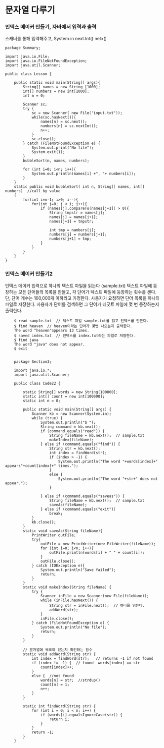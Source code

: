 <h1>문자열 다루기</h1>

<h3>인덱스 메이커 만들기, 자바에서 입력과 출력</h3>
스캐너를 통해 입력해주고, System.in
next.Int()
netx()

    package Summary;

    import java.io.File;
    import java.io.FileNotFoundException;
    import java.util.Scanner;

    public class Lesson {

        public static void main(String[] args){
            String[] names = new String [1000];
            int[] numbers = new int[1000];
            int n = 0;

            Scanner sc;
            try {
                sc = new Scanner( new File("input.txt"));
                while(sc.hasNext()){
                    names[n] = sc.next();
                    numbers[n] = sc.nextInt();
                    n++;
                }
                sc.close();
            } catch (FileNotFoundException e) {
                System.out.print("No file");
                System.exit(1);
            }
            bubbleSort(n, names, numbers);

            for (int i=0; i<n; i++){
                System.out.println(names[i] +", "+ numbers[i]);
            }
        }
        static public void bubbleSort( int n, String[] names, int[] numbers)  //call by value
        {
            for(int i=n-1; i>0; i--){
                for(int j=0; j < i; j++){
                    if (names[j].compareTo(names[j+1]) > 0){
                        String tmpstr = names[j];
                        names[j] = names[j+1];
                        names[j+1] = tmpstr;

                        int tmp = numbers[j];
                        numbers[j] = numbers[j+1];
                        numbers[j+1] = tmp;
                    }
                }
            }
        }
    }


<h3>인덱스 메이커 만들기2</h3>
인덱스 메이커
입력으로 하나의 텍스트 파일을 읽는다 (sample.txt)
텍스트 파일에 등장하는 모든 단어들의 목록을 만들고, 각 단어가 텍스트 파일에 등장하는 횟수를 센다. 단, 단어 개수는 100,000개 이하라고 가정한다.
사용자가 요청하면 단어 목록을 하나의 파일로 저장한다.
사용자가 단어를 검색하면 그 단어가 테긋트 파일에 몇 번 등장하는지 출력한다.

        $ read sample.txt  // 텍스트 파일 sample.txt를 읽고 인덱스를 만든다.
        $ find heaven  // heaven이라는 단어가 몇번 나오는지 출력한다.
        The word "heaven"appears 13 times.
        $ saved index.txt  // 인덱스를 index.txt라는 파일로 저장한다.
        $ find java
        The word "java" does not appear.
        $ exit
        
        
        package Section3;

        import java.io.*;
        import java.util.Scanner;

        public class Code22 {

            static String[] words = new String[100000];
            static int[] count = new int[100000];
            static int n = 0;

            public static void main(String[] args) {
                Scanner kb = new Scanner(System.in);
                while (true) {
                    System.out.println("$ ");
                    String command = kb.next();
                    if (command.equals("read")) {
                        String fileName = kb.next();  // sample.txt
                        makeIndex(fileName);
                    } else if (command.equals("find")) {
                        String str = kb.next();
                        int index = findWord(str);
                        if (index > -1) {
                            System.out.println("The word "+words[index]+" appears"+count[index]+" times.");
                        }
                        else {
                            System.out.println("The word "+str+" does not appear.");
                        }

                    } else if (command.equals("saveas")) {
                        String fileName = kb.next();  // sample.txt
                        saveAs(fileName);
                    } else if (command.equals("exit"))
                        break;
                }
                kb.close();
            }
            static void saveAs(String fileName){
                PrintWriter outFile;
                try{
                    outFile = new PrintWriter(new FileWriter(fileName));
                    for (int i=0; i<n; i++){
                        outFile.println(words[i] + " " + count[i]);
                    }
                    outFile.close();
                } catch (IOException e){
                    System.out.println("Save failed");
                    return;
                }
            }
            static void makeIndex(String fileName) {
                try {
                    Scanner inFile = new Scanner(new File(fileName));
                    while (inFile.hasNext()) {
                        String str = inFile.next();  // 하나를 읽는다.
                        addWord(str);
                    }
                    inFile.close();
                } catch (FileNotFoundException e) {
                    System.out.println("No file");
                    return;
                }
            }

            // 문자열에 목록이 있는지 확인하는 함수
            static void addWord(String str) {
                int index = findWord(str);   // returns -1 if not found
                if (index != -1) {  // found  words[index] == str
                    count[index]++;
                }
                else {  //not found
                    words[n] = str;  //strdup()
                    count[n] = 1;
                    n++;
                }
            }

            static int findWord(String str) {
                for (int i = 0; i < n; i++) {
                    if (words[i].equalsIgnoreCase(str)) {
                        return i;
                    }
                }
                return -1;
            }
        }


<h3></h3>

<h3></h3>


<h3></h3>


<h3></h3>

<h3></h3>

<h3></h3>




